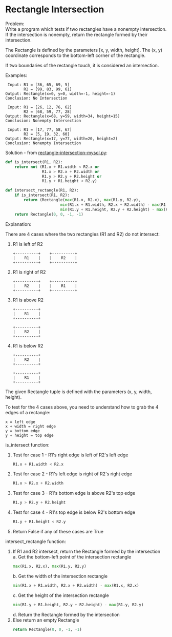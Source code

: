 # Rectangle Intersection  
  
Problem:  
Write a program which tests if two rectangles have a nonempty intersection. If the intersection is nonempty, return the rectangle formed by their intersection.  

The Rectangle is defined by the parameters [x, y, width, height]. The (x, y) coordinate corresponds to the bottom-left corner of the rectangle.  
  
If two boundaries of the rectangle touch, it is considered an intersection.  
  
Examples:  
```
 Input: R1 = [36, 65, 69, 5]
        R2 = [99, 83, 99, 61]
Output: Rectangle(x=0, y=0, width=-1, height=-1)
Conclusion: No Intersection

 Input: R1 = [26, 12, 76, 62]
        R2 = [68, 59, 77, 28]
Output: Rectangle(x=68, y=59, width=34, height=15)
Conclusion: Nonempty Intersection

 Input: R1 = [17, 77, 58, 67]
        R2 = [5, 19, 32, 60]
Output: Rectangle(x=17, y=77, width=20, height=2)
Conclusion: Nonempty Intersection
```  
  
Solution - from [rectangle-intersection-mysol.py](rectangle-intersection-mysol.py):  
```python
def is_intersect(R1, R2):
    return not (R1.x + R1.width < R2.x or
                R1.x > R2.x + R2.width or
                R1.y > R2.y + R2.height or
                R1.y + R1.height < R2.y)

def intersect_rectangle(R1, R2):
    if is_intersect(R1, R2):
        return (Rectangle(max(R1.x, R2.x), max(R1.y, R2.y), 
                        min(R1.x + R1.width, R2.x + R2.width) - max(R1.x, R2.x),
                        min(R1.y + R1.height, R2.y + R2.height) - max(R1.y, R2.y)))
    return Rectangle(0, 0, -1, -1)
```  
  
Explanation:  
  
There are 4 cases where the two rectangles (R1 and R2) do not intersect:  
  
1. R1 is left of R2  
    ```
    +----------+    +----------+
    |    R1    |    |    R2    | 
    +----------+    +----------+
    ```  
2. R1 is right of R2  
    ```
    +----------+    +----------+
    |    R2    |    |    R1    | 
    +----------+    +----------+
    ```  
3. R1 is above R2  
    ```
    +----------+
    |    R1    |
    +----------+

    +----------+
    |    R2    |
    +----------+
    ```  
4. R1 is below R2  
    ```
    +----------+
    |    R2    |
    +----------+

    +----------+
    |    R1    |
    +----------+
    ```  
  
The given Rectangle tuple is defined with the parameters (x, y, width, height).  

To test for the 4 cases above, you need to understand how to grab the 4 edges of a rectangle:  
```
x = left edge
x + width = right edge
y = bottom edge
y + height = top edge
```  
  
is_intersect function:  
1. Test for case 1 - R1's right edge is left of R2's left edge  
    ```python
    R1.x + R1.width < R2.x
    ```  
2. Test for case 2 - R1's left edge is right of R2's right edge  
    ```python
    R1.x > R2.x + R2.width
    ```  
3. Test for case 3 - R1's bottom edge is above R2's top edge 
    ```python
    R1.y > R2.y + R2.height
    ```  
4. Test for case 4 - R1's top edge is below R2's bottom edge 
    ```python
    R1.y + R1.height < R2.y
    ```  
5. Return False if any of these cases are True  
  
intersect_rectangle function:  
1. If R1 and R2 intersect, return the Rectangle formed by the intersection  
    a. Get the bottom-left point of the intersection rectangle  
    ```python
    max(R1.x, R2.x), max(R1.y, R2.y)
    ```  
    b. Get the width of the intersection rectangle  
    ```python
    min(R1.x + R1.width, R2.x + R2.width) - max(R1.x, R2.x)
    ```    
    c. Get the height of the intersection rectangle  
    ```python
    min(R1.y + R1.height, R2.y + R2.height) - max(R1.y, R2.y)
    ```  
    d. Return the Rectangle formed by the intersection  
2. Else return an empty Rectangle  
    ```python
    return Rectangle(0, 0, -1, -1)
    ```  
